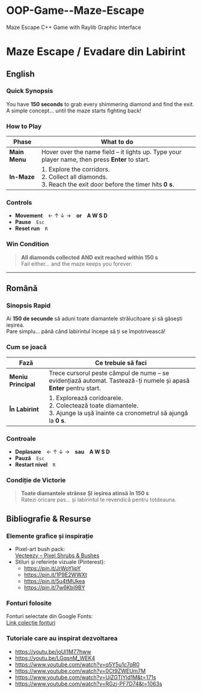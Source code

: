 # OOP-Game--Maze-Escape
Maze Escape C++ Game with Raylib Graphic Interface

# Maze Escape / Evadare din Labirint


## English

###  Quick Synopsis
You have **150 seconds** to grab every shimmering diamond and find the exit.  
A simple concept… until the maze starts fighting back!

###   How to Play
| Phase | What to do |
|-------|------------|
| **Main Menu** | Hover over the name field – it lights up. Type your player name, then press **Enter** to start. |
| **In-Maze** | 1. Explore the corridors.<br>2. Collect all diamonds.<br>3. Reach the exit door before the timer hits **0 s**. |

###   Controls
- **Movement** ← ↑ ↓ → **or** **A W S D**  
- **Pause** `Esc`
- **Reset run** `R`

###  Win Condition
> **All diamonds collected** **AND** **exit reached** **within 150 s**  
> Fail either… and the maze keeps you forever. 

---

##   Română

###   Sinopsis Rapid
Ai **150 de secunde** să aduni toate diamantele strălucitoare și să găsești ieșirea.  
Pare simplu… până când labirintul începe să ți se împotrivească!

###   Cum se joacă
| Fază | Ce trebuie să faci |
|------|--------------------|
| **Meniu Principal** | Trece cursorul peste câmpul de nume – se evidențiază automat. Tastează-ți numele și apasă **Enter** pentru start. |
| **În Labirint** | 1. Explorează coridoarele.<br>2. Colectează toate diamantele.<br>3. Ajunge la ușă înainte ca cronometrul să ajungă la **0 s**. |

###  Controale
- **Deplasare** ← ↑ ↓ → **sau** **A W S D**  
- **Pauză** `Esc`  
- **Restart nivel** `R`

###   Condiție de Victorie
> **Toate diamantele strânse** **ȘI** **ieșirea atinsă** **în 150 s**  
> Ratezi oricare pas… și labirintul te revendică pentru totdeauna. 

##  Bibliografie & Resurse

###  Elemente grafice și inspirație
- Pixel-art bush pack:  
  [Vecteezy – Pixel Shrubs & Bushes](https://www.vecteezy.com/vector-art/22908198-pixel-shrubs-or-bushes-with-greenery-and-foliage)
- Stiluri și referințe vizuale (Pinterest):  
  - https://pin.it/JrWoYlipY  
  - https://pin.it/1P9E2WWXt  
  - https://pin.it/5u4tMUkea  
  - https://pin.it/7w6KbI9BY  

###  Fonturi folosite
Fonturi selectate din Google Fonts:  
[Link colecție fonturi](https://fonts.google.com/share?selection.family=Caesar+Dressing|EB+Garamond|Host+Grotesk|Lato|Monsieur+La+Doulaise|Play|Playfair+Display|Raleway|WindSong)

###  Tutoriale care au inspirat dezvoltarea
- https://youtu.be/ioUl1M77hww
- https://youtu.be/LGqsnM_WEK4
- https://www.youtube.com/watch?v=q5Y5u1c7qR0  
- https://www.youtube.com/watch?v=0Ct9ZWEUm7M  
- https://www.youtube.com/watch?v=UiZGTIYld1M&t=171s  
- https://www.youtube.com/watch?v=RGzj-PF7D74&t=1063s


